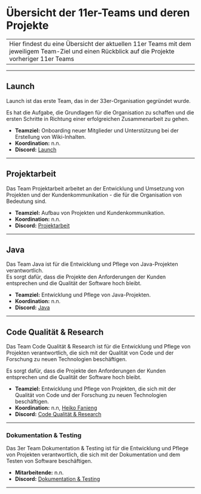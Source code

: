 # Übersicht der 11er-Teams und deren Projekte

| |
| :--- |
| Hier findest du eine Übersicht der aktuellen 11er Teams mit dem jeweiligem Team-Ziel und einen Rückblick auf die Projekte vorheriger 11er Teams |

---

## Launch

Launch ist das erste Team, das in der 33er-Organisation gegründet wurde.

Es hat die Aufgabe, die Grundlagen für die Organisation zu schaffen und die ersten Schritte in Richtung einer erfolgreichen Zusammenarbeit zu gehen.

- **Teamziel:** Onboarding neuer Mitglieder und Unterstützung bei der Erstellung von Wiki-Inhalten.
- **Koordination:** n.n.
- **Discord:** [Launch](https://discord.com/channels/1299292608744390707/1336295583350259762)

---

## Projektarbeit

Das Team Projektarbeit arbeitet an der Entwicklung und Umsetzung von Projekten und der Kundenkommunikation - die für die Organisation von Bedeutung sind.

- **Teamziel:** Aufbau von Projekten und Kundenkommunikation.
- **Koordination:** n.n.
- **Discord:** [Projektarbeit](https://discord.com/channels/1299292608744390707/1330880049708269600)

---

## Java

Das Team Java ist für die Entwicklung und Pflege von Java-Projekten verantwortlich.  
Es sorgt dafür, dass die Projekte den Anforderungen der Kunden entsprechen und die Qualität der Software hoch bleibt.

- **Teamziel:** Entwicklung und Pflege von Java-Projekten.
- **Koordination:** n.n.
- **Discord:** [Java](https://discord.com/channels/1299292608744390707/1330882785539260447)

---

## Code Qualität & Research

Das Team Code Qualität & Research ist für die Entwicklung und Pflege von Projekten verantwortlich, die sich mit der Qualität von Code und der Forschung zu neuen Technologien beschäftigen.

Es sorgt dafür, dass die Projekte den Anforderungen der Kunden entsprechen und die Qualität der Software hoch bleibt.

- **Teamziel:** Entwicklung und Pflege von Projekten, die sich mit der Qualität von Code und der Forschung zu neuen Technologien beschäftigen.
- **Koordination:** n.n, [Heiko Fanieng](https://github.com/hfanieng)
- **Discord:** [Code Qualität & Research](https://discord.com/channels/1299292608744390707/1330882785539260447)

---

### Dokumentation & Testing

Das 3er Team Dokumentation & Testing ist für die Entwicklung und Pflege von Projekten verantwortlich, die sich mit der Dokumentation und dem Testen von Software beschäftigen.

- **Mitarbeitende:** n.n.
- **Discord:** [Dokumentation & Testing](https://discord.com/channels/1299292608744390707/1364905809972035605)

---
